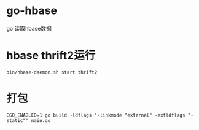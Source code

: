 # go-hbase
go 读取hbase数据
# hbase thrift2运行
```shell
bin/hbase-daemon.sh start thrift2
```
# 打包
```shell
CGO_ENABLED=1 go build -ldflags '-linkmode "external" -extldflags "-static"' main.go
```